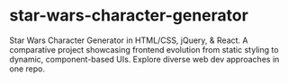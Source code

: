 # star-wars-character-generator
Star Wars Character Generator in HTML/CSS, jQuery, &amp; React. A comparative project showcasing frontend evolution from static styling to dynamic, component-based UIs. Explore diverse web dev approaches in one repo.
